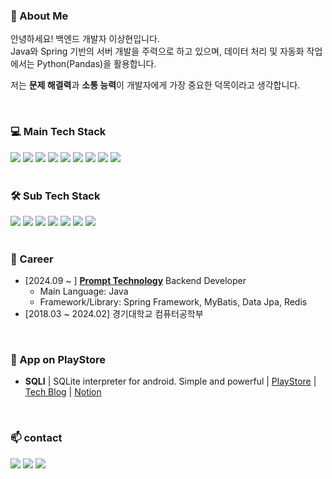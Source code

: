 
### 🚀 About Me
안녕하세요! 백엔드 개발자 이상현입니다.  
Java와 Spring 기반의 서버 개발을 주력으로 하고 있으며, 데이터 처리 및 자동화 작업에서는 Python(Pandas)을 활용합니다.

저는 **문제 해결력**과 **소통 능력**이 개발자에게 가장 중요한 덕목이라고 생각합니다.  

</br>

### 💻 Main Tech Stack 
<div>
  <img src="https://img.shields.io/badge/Java-007396?style=flat&logo=OpenJDK&logoColor=white"/>
  <img src="https://img.shields.io/badge/Spring Boot-6DB33F?style=flat&logo=SpringBoot&logoColor=white"/>
  <img src="https://img.shields.io/badge/Spring Data JPA-59666C?style=flat&logo=Hibernate&logoColor=white"/>
  <img src="https://img.shields.io/badge/MyBatis-000000?style=flat&logo=MyBatis&logoColor=white"/>
  <img src="https://img.shields.io/badge/Redis-DC382D?style=flat&logo=Redis&logoColor=white"/>
  <img src="https://img.shields.io/badge/MariaDB-003545?style=flat&logo=MariaDB&logoColor=white"/>
  <img src="https://img.shields.io/badge/Oracle-F80000?style=flat&logo=Oracle&logoColor=white"/>
  <img src="https://img.shields.io/badge/JUnit5-25A162?style=flat&logo=JUnit5&logoColor=white"/>
  <img src="https://img.shields.io/badge/Flyway-CC0200?style=flat&logo=Flyway&logoColor=white"/>
  <br/><br/>
</div>

### 🛠 Sub Tech Stack
<div>
  <img src="https://img.shields.io/badge/Kotlin-7F52FF?style=flat&logo=Kotlin&logoColor=white">
  <img src="https://img.shields.io/badge/Android-34A853?style=flat&logo=Android&logoColor=white">
  <img src="https://img.shields.io/badge/Jetpack Compose-4285F4?style=flat&logo=JetpackCompose&logoColor=white">
  <img src="https://img.shields.io/badge/SQLite-003B57?style=flat&logo=SQLite&logoColor=white">
  <img src="https://img.shields.io/badge/Python-3776AB?style=flat&logo=Python&logoColor=white">
  <img src="https://img.shields.io/badge/Pandas-150458?style=flat&logo=pandas&logoColor=white">
  <img src="https://img.shields.io/badge/GitHub Actions-2088FF?style=flat&logo=GitHubActions&logoColor=white">
  <br/><br/>
</div>

### 💼 Career

+ [2024.09 ~ ] <a href="https://www.promptech.co.kr/" target="_blank"><b>Prompt Technology</b></a> Backend Developer
  - Main Language: Java
  - Framework/Library: Spring Framework, MyBatis, Data Jpa, Redis
+ [2018.03 ~ 2024.02] 경기대학교 컴퓨터공학부
  
</br>

### 🚀 App on PlayStore

* **SQLI** | SQLite interpreter for android. Simple and powerful | [PlayStore](https://play.google.com/store/apps/details?id=com.csapp.sqli&hl=en&gl=US) | [Tech Blog](https://velog.io/@nter-developer/series/SQLI) | [Notion](https://www.notion.so/561abc1a3bf6421aaaa2d88c04318b29?v=343e3eaf58234761866970b5be9b59f6)

<br>


### 📫 contact</h4>
 
  <a href="https://velog.io/@nter-developer/posts" target="_blank"><img src="https://img.shields.io/badge/velog-black?style=flat-square&logo=velog&logoColor=white"/></a>
  <a href="https://www.instagram.com/san0._.hyun/" target="_blank"><img src="https://img.shields.io/badge/instagram-black?style=flat-square&logo=Instagram&logoColor=white"/></a>
  <img src="https://img.shields.io/badge/nterdev@naver.com-black?style=flat-square&logo=gmail&logoColor=white"/></a>
